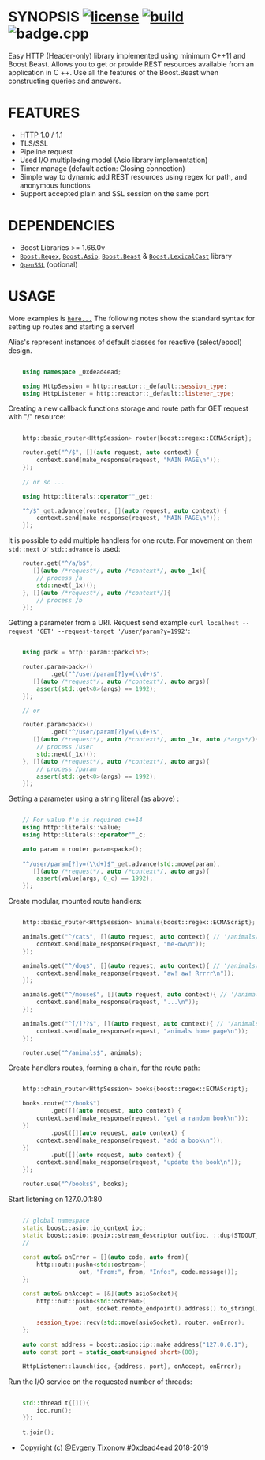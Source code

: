 # SYNOPSIS [![license][badge.license]][license] [![build][badge.build]][build] ![badge.cpp](https://img.shields.io/badge/c++-11/14-ff69b4.svg?style=flat-square)

[badge.license]: http://img.shields.io/badge/license-BSD%E2%80%932%E2%80%93Clause-blue.svg?style=flat-square
[badge.build]: https://img.shields.io/travis/0xdead4ead/BeastHttp.svg?style=flat-square&logo=travis

[license]: https://github.com/0xdead4ead/BeastHttp/blob/master/LICENSE
[build]: https://travis-ci.org/0xdead4ead/BeastHttp

Easy HTTP (Header-only) library implemented using minimum C++11 and Boost.Beast. Allows you to get or provide REST resources available from an application in C ++. Use all the features of the Boost.Beast when constructing queries and answers.

# FEATURES

* HTTP 1.0 / 1.1
* TLS/SSL
* Pipeline request
* Used I/O multiplexing model (Asio library implementation)
* Timer manage (default action: Closing connection)
* Simple way to dynamic add REST resources using regex for path, and anonymous functions
* Support accepted plain and SSL session on the same port

# DEPENDENCIES

* Boost Libraries >= 1.66.0v
* [`Boost.Regex`](https://github.com/boostorg/regex), [`Boost.Asio`](https://github.com/boostorg/asio), [`Boost.Beast`](https://github.com/boostorg/beast/tree/develop) & [`Boost.LexicalCast`](https://github.com/boostorg/lexical_cast) library
* [`OpenSSL`](https://github.com/openssl/openssl) (optional)

# USAGE

More examples is [`here...`](https://github.com/0xdead4ead/BeastHttp/tree/dev/examples)
The following notes show the standard syntax for setting up routes and starting a server!

Alias's represent instances of default classes for reactive (select/epool) design.

```cpp

    using namespace _0xdead4ead;

    using HttpSession = http::reactor::_default::session_type;
    using HttpListener = http::reactor::_default::listener_type;

```

Creating a new callback functions storage and route path for GET request with "/" resource: 

```cpp

    http::basic_router<HttpSession> router{boost::regex::ECMAScript};

    router.get("^/$", [](auto request, auto context) {
        context.send(make_response(request, "MAIN PAGE\n"));
    });
    
    // or so ...

    using http::literals::operator""_get;

    "^/$"_get.advance(router, [](auto request, auto context) {
        context.send(make_response(request, "MAIN PAGE\n"));
    });

```

It is possible to add multiple handlers for one route. For movement on them `std::next` or `std::advance` is used:

```cpp
    router.get("^/a/b$",
       [](auto /*request*/, auto /*context*/, auto _1x){
        // process /a
        std::next(_1x)();
    }, [](auto /*request*/, auto /*context*/){
        // process /b
    });

```

Getting a parameter from a URI. Request send example `curl localhost --request 'GET' --request-target '/user/param?y=1992'`:

```cpp

    using pack = http::param::pack<int>;

    router.param<pack>()
            .get("^/user/param[?]y=(\\d+)$", 
       [](auto /*request*/, auto /*context*/, auto args){
        assert(std::get<0>(args) == 1992);
    });

    // or

    router.param<pack>()
            .get("^/user/param[?]y=(\\d+)$",
       [](auto /*request*/, auto /*context*/, auto _1x, auto /*args*/){
        // process /user
        std::next(_1x)();
    }, [](auto /*request*/, auto /*context*/, auto args){
        // process /param
        assert(std::get<0>(args) == 1992);
    });

```

Getting a parameter using a string literal (as above) :

```cpp

    // For value f'n is required c++14
    using http::literals::value;
    using http::literals::operator""_c;

    auto param = router.param<pack>();
    
    "^/user/param[?]y=(\\d+)$"_get.advance(std::move(param), 
       [](auto /*request*/, auto /*context*/, auto args){
        assert(value(args, 0_c) == 1992);
    });

```

Create modular, mounted route handlers:

```cpp

    http::basic_router<HttpSession> animals{boost::regex::ECMAScript};

    animals.get("^/cat$", [](auto request, auto context){ // '/animals/cat'
        context.send(make_response(request, "me-ow\n"));
    });

    animals.get("^/dog$", [](auto request, auto context){ // '/animals/dog'
        context.send(make_response(request, "aw! aw! Rrrrr\n"));
    });

    animals.get("^/mouse$", [](auto request, auto context){ // '/animals/mouse'
        context.send(make_response(request, "...\n"));
    });

    animals.get("^[/]??$", [](auto request, auto context){ // '/animals' or '/animals/'
        context.send(make_response(request, "animals home page\n"));
    });

    router.use("^/animals$", animals);

```

Create handlers routes, forming a chain, for the route path:

```cpp

    http::chain_router<HttpSession> books{boost::regex::ECMAScript};

    books.route("^/book$")
            .get([](auto request, auto context) {
        context.send(make_response(request, "get a random book\n"));
    })
            .post([](auto request, auto context) {
        context.send(make_response(request, "add a book\n"));
    })
            .put([](auto request, auto context) {
        context.send(make_response(request, "update the book\n"));
    });

    router.use("^/books$", books);

```

Start listening on 127.0.0.1:80

```cpp

    // global namespace
    static boost::asio::io_context ioc;
    static boost::asio::posix::stream_descriptor out{ioc, ::dup(STDOUT_FILENO)};
    //
    
    const auto& onError = [](auto code, auto from){
        http::out::pushn<std::ostream>(
                    out, "From:", from, "Info:", code.message());
    };

    const auto& onAccept = [&](auto asioSocket){
        http::out::pushn<std::ostream>(
                    out, socket.remote_endpoint().address().to_string(), "connected!");

        session_type::recv(std::move(asioSocket), router, onError);
    };
    
    auto const address = boost::asio::ip::make_address("127.0.0.1");
    auto const port = static_cast<unsigned short>(80);

    HttpListener::launch(ioc, {address, port}, onAccept, onError);

```

Run the I/O service on the requested number of threads:

```cpp

    std::thread t{[](){
        ioc.run();
    }};
    
    t.join();

```
* Copyright (c) [@Evgeny Tixonow #0xdead4ead](https://github.com/0xdead4ead) 2018-2019
